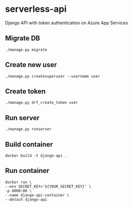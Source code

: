 # serverless-api
Django API with token authentication on Azure App Services

## Migrate DB
`./manage.py migrate`

## Create new user
`./manage.py createsuperuser --username user`

## Create token
`./manage.py drf_create_token user`

## Run server
`./manage.py runserver`

## Build container
`docker build -t django-api .`

## Run container
```
docker run \
--env SECRET_KEY='${YOUR_SECRET_KEY}' \
-p 8000:80 \
--name django-api-container \
--detach django-api
```
